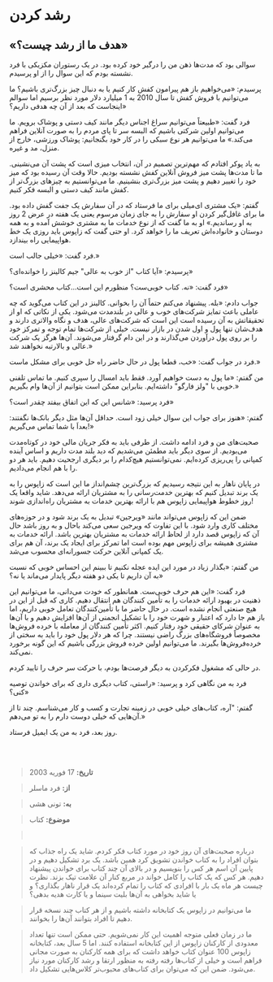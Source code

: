 # رشد کردن
## «هدف ما از رشد چیست؟»

سوالی بود که مدت‌ها ذهن من را درگیر خود کرده بود. در یک رستوران مکزیکی با فرد نشسته بودم که این سوال را از او پرسیدم.

پرسیدم: «می‌خواهیم باز هم پیرامون کفش کار کنیم یا به دنبال چیز بزرگ‌تری باشیم؟ ما می‌توانیم با فروش کفش تا سال 2010 به 1 میلیارد دلار مورد نظر برسیم اما سوالم اینجاست که بعد از آن چه هدفی داریم؟»

فرد گفت: «طبیعتاً می‌توانیم سراغ اجناس دیگر مانند کیف دستی و پوشاک برویم. ما می‌توانیم اولین شرکتی باشیم که البسه سر تا پای مردم را به صورت آنلاین فراهم می‌کند.»  ما می‌توانیم هر نوع سبکی را در کار خود بگنجانیم: پوشاک ورزشی، خارج از منزل، مد و غیره.

به یاد پوکر افتادم که مهم‌ترین تصمیم در آن، انتخاب میزی است که پشت آن می‌نشینی. ما تا مدت‌ها پشت میز فروش آنلاین کفش نشسته بودیم. حالا وقت آن رسیده بود که میز خود را تغییر دهیم و پشت میز بزرگ‌تری بنشینیم. ما می‌توانستیم به چیزهای بزرگ‌تر از کفش مانند کیف دستی و البسه فکر کنیم.

گفتم: «یک مشتری ای‌میلی برای ما فرستاد که در آن سفارش یک جفت گفش داده بود. ما برای غافل‌گیر کردن او سفارش را به جای زمان مرسوم یعنی یک هفته در عرض 2 روز به او رساندیم.» او به ما گفت که از نوع خدمات ما به مشتری خوشش آمده و به همه دوستان و خانواده‌اش تعریف ما را خواهد کرد. او حتی گفت که زاپوس باید روزی یک خط هواپیمایی راه بیندازد.

فرد گفت: «خیلی جالب است.»

پرسیدم: «آیا کتاب "از خوب به عالی" جیم کالینز را خوانده‌ای؟»

فرد گفت: «نه. کتاب خوبی‌ست؟ منظورم این است...کتاب محشری است؟»

جواب دادم: «بله. پیشنهاد می‌کنم حتماً آن را بخوانی. کالینز در این کتاب می‌گوید که چه عاملی باعث تمایز شرکت‌های خوب و عالی در بلندمدت می‌شود. یکی از نکاتی که او از تحقیقاتش به آن رسیده است این است که شرکت‌های عالی، هدف و نگاه والاتری دارند و هدف‌شان تنها پول و اول شدن در بازار نیست. خیلی از شرکت‌ها تمام توجه و تمرکز خود را بر روی پول درآوردن می‌گذارند و در این دام گرفتار می‌شوند. آن‌ها هرگز یک شرکت عالی و بالارتبه نخواهند شد.»

فرد در جواب گفت: «خب، قطعا پول در حال حاضر راه حل خوبی برای مشکل ماست.»

من گفتم: «ما پول به دست خواهیم آورد. فقط باید امسال را سپری کنیم. ما تماس تلفنی خوبی با "ولز فارگو" داشته‌ایم. بنابراین ممکن است بتوانیم از آن‌ها وام بگیریم.»

فرد پرسید: «شانس این که این اتفاق بیفتد چقدر است؟»

گفتم: «هنوز برای جواب این سوال خیلی زود است. حداقل آن‌ها مثل دیگر بانک‌ها نگفتند: بعداَ با شما تماس می‌گیریم!»

صحبت‌های من و فرد ادامه داشت. از طرفی باید به فکر جریان مالی خود در کوتاه‌مدت می‌بودیم. از سوی دیگر باید مطمئن می‌شدیم که دید بلند مدت داریم و اساس آینده کمپانی را پی‌ریزی کرده‌ایم. نمی‌توانستیم هیچ‌کدام را بر دیگری ارجحیت دهیم. باید هر دو را با هم انجام می‌دادیم.

در پایان ناهار به این نتیجه رسیدیم که بزرگ‌ترین چشم‌انداز ما این است که زاپوس را به یک برند تبدیل کنیم که بهترین خدمت‌رسانی را به مشتریان ارائه می‌دهد. شاید واقعا یک روز خطوط هواپیمایی زاپوس هم با ارائه بهترین خدمات به مشتریان راه‌اندازی شوند!

ضمن این که زاپوس می‌تواند مانند «ویرجین» تبدیل به یک برند شود و در حوزه‌های مختلف کاری وارد شود. با این تفاوت که ویرجین سعی می‌کند باحال و به روز باشد حال آن که زاپوس قصد دارد از لحاظ ارائه خدمات به مشتریان بهترین باشد. ارائه خدمات به مشتری همیشه برای زاپوس مهم بوده است اما تمرکز برای ایجاد یک برند، آن هم برای یک کمپانی آنلاین حرکت جسورانه‌ای محسوب می‌شد.

من گفتم: «بگذار زیاد در مورد این ایده عجله نکنیم تا ببینم این احساس خوبی که نسبت به آن داریم تا یکی دو هفته دیگر پایدار می‌ماند یا نه؟»

فرد گفت: «این هم حرف خوبی‌ست. همانطور که خودت می‌دانی، ما می‌توانیم این ذهنیت در بهبود ارائه خدمات را به تأمین کنندگان هم انتقال دهیم. کاری که قبل از این در هیچ صنعتی انجام نشده است. در حال حاضر ما  با تأمین‌کنندگان تعامل خوبی داریم، اما باز هم جا دارد که اعتبار و شهرت خود را با تشکیل انجمنی از آن‌ها افزایش دهیم و با آن‌ها به عنوان شرکای حقیقی خود رفتار کنیم. اکثر تأمین کنندگان از معامله با خرده فروش‌ها مخصوصاً فروشگاه‌های بزرگ راضی نیستند. چرا که هر دلار پول خود را باید به سختی از خرده‌فروش‌ها بگیرند. ما می‌توانیم اولین خرده فروش بزرگی باشیم که این گونه برخورد نمی‌کند.

در حالی که مشغول فکرکردن به دیگر فرصت‌ها بودم، با حرکت سر حرف را تایید کردم.

فرد به من نگاهی کرد و پرسید: «راستی، کتاب دیگری داری که برای خواندن توصیه کنی؟»

گفتم: "آره، کتاب‌های خیلی خوبی در زمینه تجارت و کسب و کار می‌شناسم. چند تا از آن‌هایی که خیلی دوست دارم را به تو می‌دهم.»

روز بعد، فرد به من یک ایمیل فرستاد.

<br/><br/>

> **تاریخ:** 17 فوریه 2003

> **از:** فرد ماسلر

> **به:** تونی هشی

> **موضوع:** کتاب

> <br/>

> درباره صحبت‌های آن روز خود در مورد کتاب فکر کردم. شاید یک راه جذاب که بتوان افراد را به کتاب خواندن تشویق کرد همین باشد. یک برد تشکیل دهیم و در پایین آن اسم هر کس را بنویسیم و در بالای آن چند کتاب برای خواندن پیشنهاد دهیم. هر کس که یک کتاب را کامل خواند در مربع کنار آن علامت تیک بزند. نظرت چیست هر ماه یک بار با افرادی که کتاب را تمام کرده‌اند یک قرار ناهار بگذاری؟ و یا شاید بخواهی به آن‌ها بلیت سینما و یا  کارت هدیه  بدهی؟ 

> ما می‌توانیم در زاپوس یک کتابخانه داشته باشیم و از هر کتاب چند نسخه قرار دهیم تا افراد بتوانند آن‌ها را بخوانند.

> ما در زمان فعلی متوجه اهمیت این کار نمی‌شویم. حتی ممکن است تنها تعداد معدودی از کارکنان زاپوس از این کتابخانه استفاده کنند. اما 5 سال بعد، کتابخانه زاپوس 100 عنوان کتاب خواهد داشت که برای همه کارکنان به صورت مجانی فراهم است و خیلی از کتاب‌ها رفته رفته به منظور ارتقا و رشد کارکنان مورد نیاز می‌شود. ضمن این که می‌توان برای کتاب‌های محبوب‌تر کلاس‌هایی تشکیل داد.

<br/><br/>

